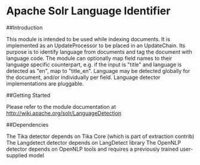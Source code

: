 <!--
 Licensed to the Apache Software Foundation (ASF) under one or more
 contributor license agreements.  See the NOTICE file distributed with
 this work for additional information regarding copyright ownership.
 The ASF licenses this file to You under the Apache License, Version 2.0
 (the "License"); you may not use this file except in compliance with
 the License.  You may obtain a copy of the License at

     http://www.apache.org/licenses/LICENSE-2.0

 Unless required by applicable law or agreed to in writing, software
 distributed under the License is distributed on an "AS IS" BASIS,
 WITHOUT WARRANTIES OR CONDITIONS OF ANY KIND, either express or implied.
 See the License for the specific language governing permissions and
 limitations under the License.
-->

# Apache Solr Language Identifier


##Introduction

This module is intended to be used while indexing documents.
It is implemented as an UpdateProcessor to be placed in an UpdateChain.
Its purpose is to identify language from documents and tag the document with language code.
The module can optionally map field names to their language specific counterpart,
e.g. if the input is "title" and language is detected as "en", map to "title_en".
Language may be detected globally for the document, and/or individually per field.
Language detector implementations are pluggable.

##Getting Started

Please refer to the module documentation at http://wiki.apache.org/solr/LanguageDetection

##Dependencies

The Tika detector depends on Tika Core (which is part of extraction contrib)
The Langdetect detector depends on LangDetect library
The OpenNLP detector depends on OpenNLP tools and requires a previously trained user-supplied model
